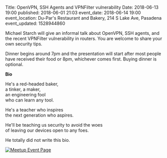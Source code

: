 Title: OpenVPN, SSH Agents and VPNFilter vulnerability
Date: 2018-06-13 19:00
published: 2018-06-01 21:03
event_date: 2018-06-14 19:00
event_location: Du-Par's Restaurant and Bakery, 214 S Lake Ave, Pasadena
event_updated: 1528944860


Michael Starch will give an informal talk about OpenVPN, SSH agents, and the recent VPNFilter 
vulnerability in routers. You are welcome to share your own security tips.

Dinner begins around 7pm and the presentation will start after most people have received their 
food or 8pm, whichever comes first. Buying dinner is optional.

**Bio**

He's a red-headed baker,  
a tinker, a maker,   
an engineering fool  
who can learn any tool. 

He's a teacher who inspires  
the next generation who aspires. 

He'll be teaching us security to avoid the woes  
of leaving our devices open to any foes. 



He totally did not write this bio.


[ ![Meetup Event Page]({filename}/images/meetup_logo_45.png) ](https://www.meetup.com/SGVTech/events/zvpphlyxjbsb/)

